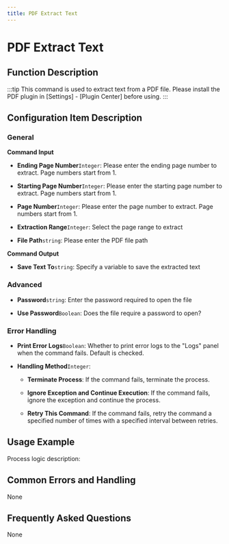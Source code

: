 ```yaml
---
title: PDF Extract Text
---
```


# PDF Extract Text

## Function Description

:::tip 
This command is used to extract text from a PDF file. Please install the PDF plugin in [Settings] - [Plugin Center] before using.
:::

## Configuration Item Description

### General

**Command Input**

- **Ending Page Number**`Integer`: Please enter the ending page number to extract. Page numbers start from 1.

- **Starting Page Number**`Integer`: Please enter the starting page number to extract. Page numbers start from 1.

- **Page Number**`Integer`: Please enter the page number to extract. Page numbers start from 1.

- **Extraction Range**`Integer`: Select the page range to extract

- **File Path**`string`: Please enter the PDF file path


**Command Output**

- **Save Text To**`string`: Specify a variable to save the extracted text

### Advanced

- **Password**`string`: Enter the password required to open the file

- **Use Password**`Boolean`: Does the file require a password to open?


### Error Handling

- **Print Error Logs**`Boolean`: Whether to print error logs to the "Logs" panel when the command fails. Default is checked. 

- **Handling Method**`Integer`:

    - **Terminate Process**: If the command fails, terminate the process.

    - **Ignore Exception and Continue Execution**: If the command fails, ignore the exception and continue the process.

    - **Retry This Command**: If the command fails, retry the command a specified number of times with a specified interval between retries.

## Usage Example

Process logic description:

## Common Errors and Handling

None

## Frequently Asked Questions

None


